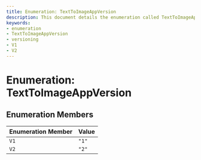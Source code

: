 ```yaml
---
title: Enumeration: TextToImageAppVersion
description: This document details the enumeration called TextToImageAppVersion, listing its members and their respective values for versioning within the TextToImage application.
keywords:
- enumeration
- TextToImageAppVersion
- versioning
- V1
- V2
---
```


# Enumeration: TextToImageAppVersion

## Enumeration Members

| Enumeration Member | Value |
| ------ | ------ |
| `V1` | `"1"` |
| `V2` | `"2"` |
